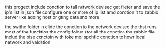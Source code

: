 this progect include conction to tall network devisec 
get fileter and save the ip's list in json file 
configure one or more of ip list 
amd conction it to zabbix server like adding host or gting data and more

the swithc folder  in clide the conction to the network devisec 
the thst runs most of the funcktios 
the config folder stor all the conction
ths zabbix file includ the bise conctoin with toke mor spchfic conction to howr local network and valdation 
